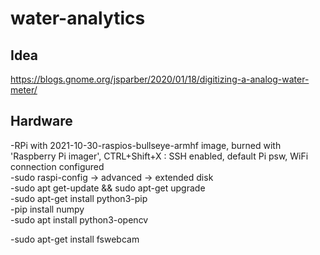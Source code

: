 # water-analytics
## Idea  
https://blogs.gnome.org/jsparber/2020/01/18/digitizing-a-analog-water-meter/
## Hardware  
-RPi with 2021-10-30-raspios-bullseye-armhf image, burned with 'Raspberry Pi imager', CTRL+Shift+X : SSH enabled, default Pi psw, WiFi connection configured  
-sudo raspi-config -> advanced -> extended disk  
-sudo apt get-update && sudo apt-get upgrade  
-sudo apt-get install python3-pip  
-pip install numpy  
-sudo apt install python3-opencv  

-sudo apt-get install fswebcam
